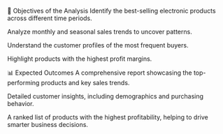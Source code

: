 🎯 Objectives of the Analysis
Identify the best-selling electronic products across different time periods.

Analyze monthly and seasonal sales trends to uncover patterns.

Understand the customer profiles of the most frequent buyers.

Highlight products with the highest profit margins.

📊 Expected Outcomes
A comprehensive report showcasing the top-performing products and key sales trends.

Detailed customer insights, including demographics and purchasing behavior.

A ranked list of products with the highest profitability, helping to drive smarter business decisions.

